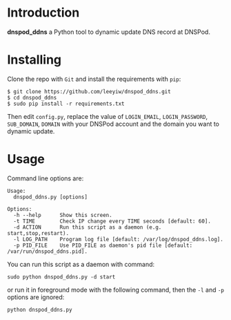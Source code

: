 Introduction
============

**dnspod_ddns** a Python tool to dynamic update DNS record at DNSPod.

Installing
==========

Clone the repo with `Git` and install the requirements with `pip`:
```
$ git clone https://github.com/leeyiw/dnspod_ddns.git
$ cd dnspod_ddns
$ sudo pip install -r requirements.txt
```

Then edit `config.py`, replace the value of `LOGIN_EMAIL`, `LOGIN_PASSWORD`, `SUB_DOMAIN`, `DOMAIN` with your DNSPod account and the domain you want to dynamic update.

Usage
=====

Command line options are:
```
Usage:
  dnspod_ddns.py [options]

Options:
  -h --help      Show this screen.
  -t TIME        Check IP change every TIME seconds [default: 60].
  -d ACTION      Run this script as a daemon (e.g. start,stop,restart).
  -l LOG_PATH    Program log file [default: /var/log/dnspod_ddns.log].
  -p PID_FILE    Use PID_FILE as daemon's pid file [default: /var/run/dnspod_ddns.pid].
```

You can run this script as a daemon with command:
```
sudo python dnspod_ddns.py -d start
```

or run it in foreground mode with the following command, then the `-l` and `-p` options are ignored:
```
python dnspod_ddns.py
```
